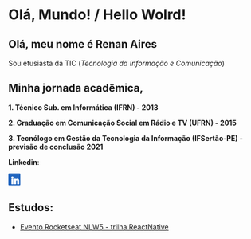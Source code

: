 
# Olá, Mundo! / Hello Wolrd!

## Olá, meu nome é Renan Aires
Sou etusiasta da TIC (_Tecnologia da Informação e Comunicação_)

## Minha jornada acadêmica,
**1. Técnico Sub. em Informática (IFRN) - 2013**

**2. Graduação em Comunicação Social em Rádio e TV (UFRN) - 2015**

**3. Tecnólogo em Gestão da Tecnologia da Informação (IFSertão-PE) - previsão de conclusão 2021**
    
   
**Linkedin**:

[<img src='./assets/in.png' width='24px' />](https://www.linkedin.com/in/renan-aires-tic/ "Conecte-se") 


## Estudos:
* [Evento Rocketseat NLW5 - trilha ReactNative ](https://github.com/renanairestic/NLW-5-ReactNative/tree/main/plantmanager)




